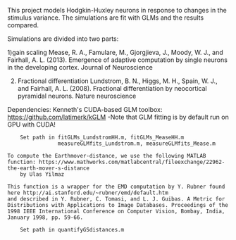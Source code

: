 This project models Hodgkin-Huxley neurons in response to changes in the stimulus variance.
The simulations are fit with GLMs and the results compared.

Simulations are divided into two parts:

1)gain scaling
    Mease, R. A., Famulare, M., Gjorgjieva, J., Moody, W. J., and Fairhall, A. L. (2013). Emergence of adaptive computation by single neurons in the developing cortex. Journal of Neuroscience

2) Fractional differentiation
    Lundstrom, B. N., Higgs, M. H., Spain, W. J., and Fairhall, A. L. (2008).  Fractional differentiation by neocortical pyramidal neurons. Nature neuroscience


Dependencies: Kenneth's CUDA-based GLM toolbox: https://github.com/latimerk/kGLM
    -Note that GLM fitting is by default run on GPU with CUDA!

        Set path in fitGLMs_LundstromHH.m, fitGLMs_MeaseHH.m
                    measureGLMfits_Lundstrom.m, measureGLMfits_Mease.m

    To compute the Earthmover-distance, we use the following MATLAB function: https://www.mathworks.com/matlabcentral/fileexchange/22962-the-earth-mover-s-distance
        by Ulas Yilmaz

    This function is a wrapper for the EMD computation by Y. Rubner found here http://ai.stanford.edu/~rubner/emd/default.htm  
    and described in Y. Rubner, C. Tomasi, and L. J. Guibas. A Metric for Distributions with Applications to Image Databases. Proceedings of the 1998 IEEE International Conference on Computer Vision, Bombay, India, January 1998, pp. 59-66.

        Set path in quantifyGSdistances.m
